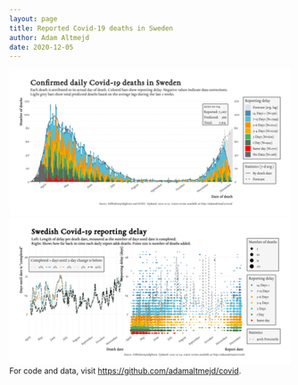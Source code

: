 ```yaml
---
layout: page
title: Reported Covid-19 deaths in Sweden
author: Adam Altmejd
date: 2020-12-05
---
```


![Graph of Swedish Covid-19 deaths with reporting delay.](deaths_lag_sweden_2020-12-05.png "Swedish Covid-19 deaths.")
![Graph of Swedish Covid-19 reporting delay in daily deaths.](lag_trend_sweden_2020-12-05.png "Trend in Swedish Covid-19 mortality reporting delay.")
For code and data, visit <https://github.com/adamaltmejd/covid>.
